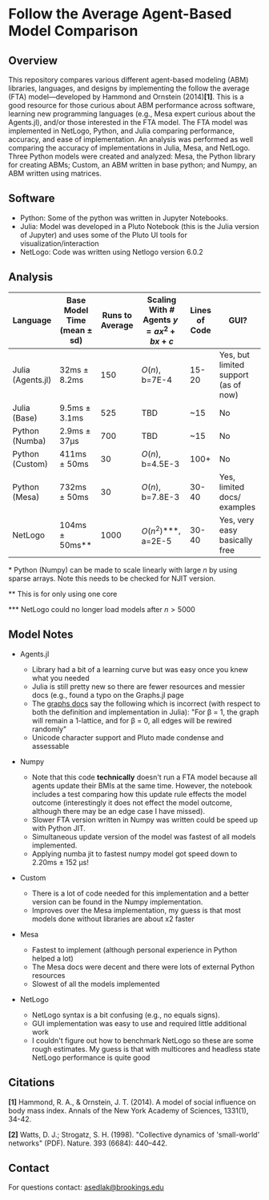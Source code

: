 # Follow the Average Agent-Based Model Comparison

## Overview
This repository compares various different agent-based modeling (ABM) libraries, languages, and designs by implementing the follow the average (FTA) model—developed by Hammond and Ornstein (2014)**[1]**. This is a good resource for those curious about ABM performance across software, learning new programming languages (e.g., Mesa expert curious about the Agents.jl), and/or those interested in the FTA model.
The FTA model was implemented in NetLogo, Python, and Julia comparing performance, accuracy, and ease of implementation. An analysis was performed as well comparing the accuracy of implementations in Julia, Mesa, and NetLogo. Three Python models were created and analyzed: Mesa, the Python library for creating ABMs; Custom, an ABM written in base python; and Numpy, an ABM written using matrices.

## Software
* Python: Some of the python was written in Jupyter Notebooks.
* Julia: Model was developed in a Pluto Notebook (this is the Julia version of Jupyter) and uses some of the Pluto UI tools for visualization/interaction
* NetLogo: Code was written using Netlogo version 6.0.2

## Analysis
| Language          | Base Model Time  (mean ± sd) | Runs to Average | Scaling With # Agents $y=ax^2+bx+c$   | Lines of Code   | GUI?                                 |
|-------------------|------------------------------|-----------------|-------------------------------------|-------|--------------------------------------|
| Julia (Agents.jl) | 32ms ± 8.2ms                 | 150             | $O(n)$, b=7E-4                        | 15-20 | Yes, but limited support (as of now) |
| Julia (Base) | 9.5ms ± 3.1ms                 | 525             | TBD                        | ~15 | No |
| Python (Numba) | 2.9ms ± 37µs      | 700             | TBD                     | ~15     | No                                   |       |
| Python (Custom)   | 411ms ± 50ms                 | 30              | $O(n)$, b=4.5E-3                      | 100+  | No                                   |       |
| Python (Mesa)     | 732ms ± 50ms                 | 30              | $O(n)$, b=7.8E-3                      | 30-40 | Yes, limited docs/ examples          |       |
| NetLogo           | 104ms ± 50ms**               | 1000             | $O(n^2)$***, a=2E-5                    | 30-40 | Yes, very easy basically free        |       |

\* Python (Numpy) can be made to scale linearly with large $n$ by using sparse arrays. Note this needs to be checked for NJIT version.

\** This is for only using one core

\*** NetLogo could no longer load models after $n > 5000$

## Model Notes
* Agents.jl
  * Library had a bit of a learning curve but was easy once you knew what you needed
  * Julia is still pretty new so there are fewer resources and messier docs (e.g., found a typo on the Graphs.jl page
   * The [graphs docs](https://docs.juliahub.com/Graphs/VJ6vx/1.4.0/generators/#Graphs.SimpleGraphs.watts_strogatz-Tuple{Integer,%20Integer,%20Real}) say the following which is incorrect (with respect to both the definition and implementation in Julia): "For β = 1, the graph will remain a 1-lattice, and for β = 0, all edges will be rewired randomly"
  * Unicode character support and Pluto made condense and assessable 

* Numpy
  * Note that this code **technically** doesn't run a FTA model because all agents update their BMIs at the same time. However, the notebook includes a test comparing how this update rule effects the model outcome (interestingly it does not effect the model outcome, although there may be an edge case I have missed).
  * Slower FTA version written in Numpy was written could be speed up with Python JIT.
  * Simultaneous update version of the model was fastest of all models implemented.
  * Applying numba jit to fastest numpy model got speed down to 2.20ms ± 152 µs!
  
* Custom
  * There is a lot of code needed for this implementation and a better version can be found in the Numpy implementation.
  * Improves over the Mesa implementation, my guess is that most models done without libraries are about x2 faster

* Mesa
  * Fastest to implement (although personal experience in Python helped a lot)
  * The Mesa docs were decent and there were lots of external Python resources
  * Slowest of all the models implemented

* NetLogo
  * NetLogo syntax is a bit confusing (e.g., no equals signs).
  * GUI implementation was easy to use and required little additional work
  * I couldn't figure out how to benchmark NetLogo so these are some rough estimates. My guess is that with multicores and headless state NetLogo performance is quite good

## Citations

**[1]** Hammond, R. A., &amp; Ornstein, J. T. (2014). A model of social influence on body mass index. Annals of
the New York Academy of Sciences, 1331(1), 34-42.

**[2]** Watts, D. J.; Strogatz, S. H. (1998). "Collective dynamics of 'small-world' networks" (PDF). Nature. 393 (6684): 440–442.

## Contact
For questions contact: asedlak@brookings.edu
